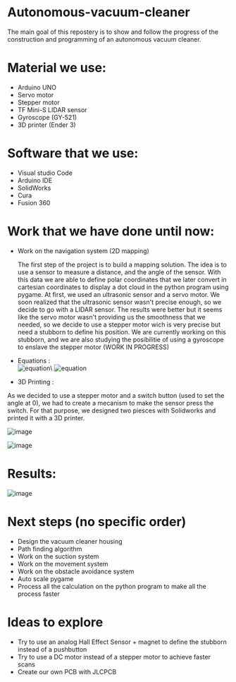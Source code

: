 # Autonomous-vacuum-cleaner
The main goal of this repostery is to show and follow the progress of the construction and programming of an autonomous vacuum cleaner. 

# Material we use: 
- Arduino UNO 
- Servo motor
- Stepper motor 
- TF Mini-S LIDAR sensor
- Gyroscope (GY-521)
- 3D printer (Ender 3)

# Software that we use:
- Visual studio Code 
- Arduino IDE 
- SolidWorks 
- Cura
- Fusion 360

# Work that we have done until now: 
- Work on the navigation system (2D mapping)

  The first step of the project is to build a mapping solution. The idea is to use a sensor to measure a distance, and the angle of the sensor. With this data     we are able to define polar coordinates that we later convert in cartesian coordinates to display a dot cloud in the python program using pygame. 
  At first, we used an ultrasonic sensor and a servo motor. We soon realized that the ultrasonic sensor wasn't precise enough, so we decide to go with a LIDAR     sensor. The results were better but it seems like the servo motor wasn't providing us the smoothness that we needed, so we decide to use a stepper motor wich   is very precise but need a stubborn to define his position. We are currently working on this stubborn, and we are also studying the posibilitie of using a       gyroscope to enslave the stepper motor (WORK IN PROGRESS) 
  
- Equations :\
   ![equation](https://latex.codecogs.com/svg.image?x=&space;distance&space;*cos(\frac%7Bangle*\pi%7D%7B180%7D&space;))\
   ![equation](https://latex.codecogs.com/svg.image?y=&space;distance&space;*sin(\frac%7Bangle*\pi%7D%7B180%7D&space;))
 
- 3D Printing :

As we decided to use a stepper motor and a switch button (used to set the angle at 0), we had to create a mecanism to make the sensor press the switch. 
For that purpose, we designed two piesces with Solidworks and printed it with a 3D printer. 

![image](https://user-images.githubusercontent.com/90306651/171063021-10252cfd-1782-4e20-865a-fef87d306f5d.png)

![image](https://user-images.githubusercontent.com/90306651/171063060-5dea7741-92d9-42bd-b3d6-0e473c63f916.png)

  
  
  
# Results:

![image](https://user-images.githubusercontent.com/90306651/171043274-94945094-7e0a-4613-8707-792434d4c4f3.png)







# Next steps (no specific order)
- Design the vacuum cleaner housing
- Path finding algorithm 
- Work on the suction system
- Work on the movement system
- Work on the obstacle avoidance system
- Auto scale pygame 
- Process all the calculation on the python program to make all the process faster

# Ideas to explore
- Try to use an analog Hall Effect Sensor + magnet to define the stubborn instead of a pushbutton
- Try to use a DC motor instead of a stepper motor to achieve faster scans 
- Create our own PCB with JLCPCB 
